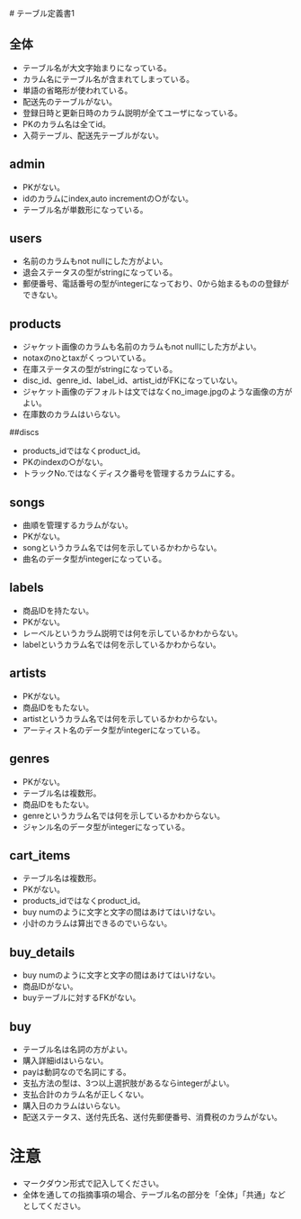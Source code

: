 ﻿﻿﻿﻿﻿# テーブル定義書1## 全体- テーブル名が大文字始まりになっている。- カラム名にテーブル名が含まれてしまっている。- 単語の省略形が使われている。- 配送先のテーブルがない。- 登録日時と更新日時のカラム説明が全てユーザになっている。- PKのカラム名は全てid。- 入荷テーブル、配送先テーブルがない。## admin- PKがない。- idのカラムにindex,auto incrementの○がない。- テーブル名が単数形になっている。## users- 名前のカラムもnot nullにした方がよい。- 退会ステータスの型がstringになっている。- 郵便番号、電話番号の型がintegerになっており、0から始まるものの登録ができない。## products- ジャケット画像のカラムも名前のカラムもnot nullにした方がよい。- notaxのnoとtaxがくっついている。- 在庫ステータスの型がstringになっている。- disc_id、genre_id、label_id、artist_idがFKになっていない。- ジャケット画像のデフォルトは文ではなくno_image.jpgのような画像の方がよい。- 在庫数のカラムはいらない。##discs- products_idではなくproduct_id。- PKのindexの○がない。- トラックNo.ではなくディスク番号を管理するカラムにする。## songs- 曲順を管理するカラムがない。- PKがない。- songというカラム名では何を示しているかわからない。- 曲名のデータ型がintegerになっている。## labels- 商品IDを持たない。- PKがない。- レーベルというカラム説明では何を示しているかわからない。- labelというカラム名では何を示しているかわからない。## artists- PKがない。- 商品IDをもたない。- artistというカラム名では何を示しているかわからない。- アーティスト名のデータ型がintegerになっている。## genres- PKがない。- テーブル名は複数形。- 商品IDをもたない。- genreというカラム名では何を示しているかわからない。- ジャンル名のデータ型がintegerになっている。## cart_items- テーブル名は複数形。- PKがない。- products_idではなくproduct_id。- buy numのように文字と文字の間はあけてはいけない。- 小計のカラムは算出できるのでいらない。## buy_details- buy numのように文字と文字の間はあけてはいけない。- 商品IDがない。- buyテーブルに対するFKがない。## buy- テーブル名は名詞の方がよい。- 購入詳細idはいらない。- payは動詞なので名詞にする。- 支払方法の型は、3つ以上選択肢があるならintegerがよい。- 支払合計のカラム名が正しくない。- 購入日のカラムはいらない。- 配送ステータス、送付先氏名、送付先郵便番号、消費税のカラムがない。# 注意* マークダウン形式で記入してください。* 全体を通しての指摘事項の場合、テーブル名の部分を「全体」「共通」などとしてください。